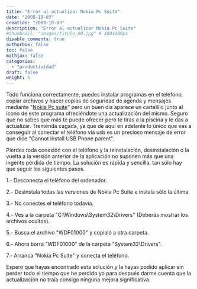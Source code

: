 ```yaml
---
title: "Error al actualizar Nokia Pc Suite"
date: "2008-10-03"
creation: "2008-10-03"
description: "Error al actualizar Nokia Pc Suite"
#thumbnail: "images/titulo_00.jpg" # 300x200px
disable_comments: true
authorbox: false
toc: false
mathjax: false
categories:
  - "productividad"
draft: false
weight: 5
---
```

Todo funciona correctamente, puedes instalar programas en el teléfono, copiar archivos y hacer copias de seguridad de agenda y mensajes mediante "[Nokia Pc suite][1]" pero un buen día aparece un cartelillo junto al icono de este programa ofreciéndote una actualización del mismo. Seguro que no sabes que más te puede ofrecer pero te tiras a la piscina y le das a actualizar. Tremenda cagada, ya que de aquí en adelante lo único que vas a conseguir al conectar el teléfono via usb es un precioso mensaje de error que dice "Cannot install USB Phone parent".

Pierdes toda conexión con el teléfono y la reinstalación, desinstalación o la vuelta a la versión anterior de la aplicación no suponen más que una ingente pérdida de tiempo. La solución es rápida y sencilla, tan sólo hay que seguir los siguientes pasos.

1.- Desconecta el teléfono del ordenador.
     
2.- Desinstala todas las versiones de Nokia Pc Suite e instala sólo la última.
     
3.- No conectes el teléfono todavía.
     
4.- Ves a la carpeta "C:\Windows\System32\Drivers" (Deberás mostrar los archivos ocultos).
     
5.- Busca el archivo "WDF01000" y copialó a otra carpeta.
     
6.- Ahora borra "WDF01000" de la carpeta "System32\Drivers".
     
7.- Arranca "Nokia Pc Suite" y conecta el teléfono.

Espero que hayas encontrado esta solución y la hayas podido aplicar sin perder todo el tiempo que he perdido yo para después darme cuenta que la actualización no traía consigo ninguna mejora significativa.

 [1]: http://www.nokia.es/A4993027